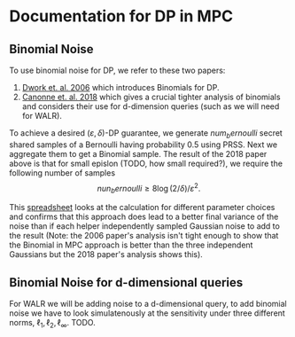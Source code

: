 # Documentation for DP in MPC

## Binomial Noise
To use binomial noise for DP, we refer to these two papers:
1. [Dwork et. al. 2006](https://www.iacr.org/archive/eurocrypt2006/40040493/40040493.pdf) which introduces Binomials for DP.
2. [Canonne et. al. 2018](https://arxiv.org/pdf/1805.10559.pdf) which gives a crucial tighter analysis of binomials and considers their use for d-dimension queries (such as we will need for WALR).

To achieve a desired $(\varepsilon, \delta)$-DP guarantee, we generate $num_bernoulli$ secret shared samples of a Bernoulli having probability $0.5$ using PRSS.  Next we aggregate them to get a Binomial sample. The result of the 2018 paper above is that for small epislon (TODO, how small required?), we require the following number of samples
$$ nun_bernoulli \geq 8 \log(2/\delta) /\varepsilon^2.$$

This [spreadsheet](https://docs.google.com/spreadsheets/d/1sMgqkMw3-yNBp6f8ctyv4Hdfx9Ei7muj0ZhP9i1DHrw/edit#gid=0) looks at the calculation for different parameter choices and confirms that this approach does lead to a better final variance of the noise than if each helper independently sampled Gaussian noise to add to the result (Note: the 2006 paper's analysis isn't tight enough to show that the Binomial in MPC approach is better than the three independent Gaussians but the 2018 paper's analysis shows this).


## Binomial Noise for d-dimensional queries
For WALR we will be adding noise to a d-dimensional query, to add binomial noise we have to look simulatenously at the sensitivity under three different norms, $\ell_1, \ell_2, \ell_\infty$.  TODO. 